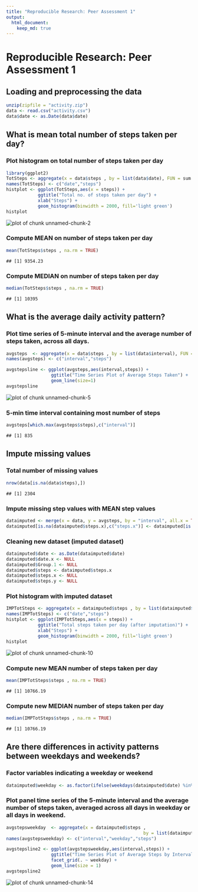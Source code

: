 ```yaml
---
title: "Reproducible Research: Peer Assessment 1"
output: 
  html_document: 
    keep_md: true
---
```

# Reproducible Research: Peer Assessment 1

## Loading and preprocessing the data


```r
unzip(zipfile = "activity.zip")
data <- read.csv("activity.csv")
data$date <- as.Date(data$date)
```

## What is mean total number of steps taken per day?

### Plot histogram on total number of steps taken per day


```r
library(ggplot2)
TotSteps <- aggregate(x = data$steps , by = list(data$date), FUN = sum ,na.rm=TRUE)
names(TotSteps) <- c("date","steps")
histplot <- ggplot(TotSteps,aes(x = steps)) +
            ggtitle("Total no. of steps taken per day") +
            xlab("Steps") +
            geom_histogram(binwidth = 2000, fill='light green')
histplot
```

![plot of chunk unnamed-chunk-2](figure/unnamed-chunk-2-1.png) 

### Compute MEAN on number of steps taken per day


```r
mean(TotSteps$steps , na.rm = TRUE)
```

```
## [1] 9354.23
```

### Compute MEDIAN on number of steps taken per day


```r
median(TotSteps$steps , na.rm = TRUE)
```

```
## [1] 10395
```

## What is the average daily activity pattern?

### Plot time series of 5-minute interval and the average number of steps taken, across all days.


```r
avgsteps  <- aggregate(x = data$steps , by = list(data$interval), FUN = mean ,na.rm=TRUE)
names(avgsteps) <- c("interval","steps")

avgstepsline <- ggplot(avgsteps,aes(interval,steps)) +
                 ggtitle("Time Series Plot of Average Steps Taken") +
                 geom_line(size=1)
avgstepsline  
```

![plot of chunk unnamed-chunk-5](figure/unnamed-chunk-5-1.png) 

### 5-min time interval containing most number of steps


```r
avgsteps[which.max(avgsteps$steps),c("interval")]
```

```
## [1] 835
```

## Impute missing values

### Total number of missing values


```r
nrow(data[is.na(data$steps),])
```

```
## [1] 2304
```

### Impute missing step values with MEAN step values


```r
dataimputed <- merge(x = data, y = avgsteps, by = "interval", all.x = TRUE)
dataimputed[is.na(dataimputed$steps.x),c("steps.x")] <- dataimputed[is.na(dataimputed$steps.x),c("steps.y")]
```

### Cleaning new dataset (imputed dataset)


```r
dataimputed$date <- as.Date(dataimputed$date)
dataimputed$date.x <- NULL
dataimputed$Group.1 <- NULL
dataimputed$steps <- dataimputed$steps.x
dataimputed$steps.x <- NULL
dataimputed$steps.y <- NULL
```

### Plot histogram with imputed dataset


```r
IMPTotSteps <- aggregate(x = dataimputed$steps , by = list(dataimputed$date), FUN = sum ,na.rm=TRUE)
names(IMPTotSteps) <- c("date","steps")
histplot <- ggplot(IMPTotSteps,aes(x = steps)) +
            ggtitle("Total steps taken per day (after imputation)") +
            xlab("Steps") +
            geom_histogram(binwidth = 2000, fill='light green')
histplot 
```

![plot of chunk unnamed-chunk-10](figure/unnamed-chunk-10-1.png) 

### Compute new MEAN number of steps taken per day


```r
mean(IMPTotSteps$steps , na.rm = TRUE)
```

```
## [1] 10766.19
```

### Compute new MEDIAN number of steps taken per day


```r
median(IMPTotSteps$steps , na.rm = TRUE)
```

```
## [1] 10766.19
```

## Are there differences in activity patterns between weekdays and weekends?

### Factor variables indicating a weekday or weekend


```r
dataimputed$weekday <- as.factor(ifelse(weekdays(dataimputed$date) %in% c("Saturday","Sunday"), "Weekend", "Weekday")) 
```

### Plot panel time series of the 5-minute interval and the average number of steps taken, averaged across all days in weekday or all days in weekend.


```r
avgstepsweekday  <- aggregate(x = dataimputed$steps , 
                                                    by = list(dataimputed$interval,dataimputed$weekday), FUN = mean ,na.rm=TRUE)
names(avgstepsweekday) <- c("interval","weekday","steps")

avgstepsline2 <- ggplot(avgstepsweekday,aes(interval,steps)) +
                 ggtitle("Time Series Plot of Average Steps by Interval (after Imputation)") +
                 facet_grid(. ~ weekday) +
                 geom_line(size = 1)
avgstepsline2  
```

![plot of chunk unnamed-chunk-14](figure/unnamed-chunk-14-1.png) 
